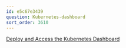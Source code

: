 ```yaml
---
id: e5c67e3439
question: Kubernetes-dashboard
sort_order: 3610
---
```


[Deploy and Access the Kubernetes Dashboard](https://kubernetes.io/docs/tasks/access-application-cluster/web-ui-dashboard/)